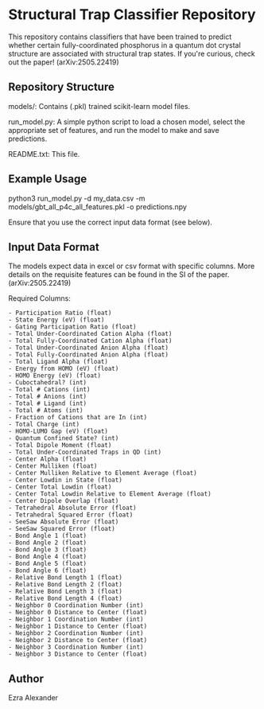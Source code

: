 Structural Trap Classifier Repository
==================================

This repository contains classifiers that have been trained to predict whether certain fully-coordinated phosphorus in a quantum dot crystal structure are associated with structural trap states. If you're curious, check out the paper! (arXiv:2505.22419)

Repository Structure
--------------------
models/:     Contains (.pkl) trained scikit-learn model files.

run_model.py:     A simple python script to load a chosen model, select the appropriate set of features, and run the model to make and save predictions.
    
README.txt:     This file.


Example Usage
-----

python3 run_model.py -d my_data.csv -m models/gbt_all_p4c_all_features.pkl -o predictions.npy

Ensure that you use the correct input data format (see below).

Input Data Format
-----------------
The models expect data in excel or csv format with specific columns. 
More details on the requisite features can be found in the SI of the paper. (arXiv:2505.22419)

Required Columns:
 
 	- Participation Ratio (float)
	- State Energy (eV) (float)
	- Gating Participation Ratio (float)
	- Total Under-Coordinated Cation Alpha (float)
	- Total Fully-Coordinated Cation Alpha (float)
	- Total Under-Coordinated Anion Alpha (float)
	- Total Fully-Coordinated Anion Alpha (float)
    - Total Ligand Alpha (float)
    - Energy from HOMO (eV) (float)
    - HOMO Energy (eV) (float)
    - Cuboctahedral? (int)
    - Total # Cations (int)
    - Total # Anions (int)
    - Total # Ligand (int)
    - Total # Atoms (int)
    - Fraction of Cations that are In (int)
    - Total Charge (int)
    - HOMO-LUMO Gap (eV) (float)
    - Quantum Confined State? (int)
    - Total Dipole Moment (float)
    - Total Under-Coordinated Traps in QD (int)
    - Center Alpha (float)
    - Center Mulliken (float)
    - Center Mulliken Relative to Element Average (float)
    - Center Lowdin in State (float)
    - Center Total Lowdin (float)
    - Center Total Lowdin Relative to Element Average (float)
    - Center Dipole Overlap (float)
    - Tetrahedral Absolute Error (float)
    - Tetrahedral Squared Error (float)
    - SeeSaw Absolute Error (float)
    - SeeSaw Squared Error (float)
    - Bond Angle 1 (float)
    - Bond Angle 2 (float)
    - Bond Angle 3 (float)
    - Bond Angle 4 (float)
    - Bond Angle 5 (float)
    - Bond Angle 6 (float)
    - Relative Bond Length 1 (float)
    - Relative Bond Length 2 (float)
    - Relative Bond Length 3 (float)
    - Relative Bond Length 4 (float)
    - Neighbor 0 Coordination Number (int)
    - Neighbor 0 Distance to Center (float)
    - Neighbor 1 Coordination Number (int)
    - Neighbor 1 Distance to Center (float)
    - Neighbor 2 Coordination Number (int)
    - Neighbor 2 Distance to Center (float)
    - Neighbor 3 Coordination Number (int)
    - Neighbor 3 Distance to Center (float)


Author
------
Ezra Alexander

